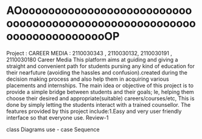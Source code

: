 # AOooooooooooooooooooooooooooooooooooooooooooooooooooooooooooooooooooooooOP
Project : CAREER MEDIA : 2110030343 , 2110030132, 2110030191 , 2110030180 Career Media This platform aims at guiding and giving a straight and convenient path for students pursing any kind of education for their nearfuture (avoiding the hassles and confusion).created during the decision making process and also help them in acquiring various placements and internships. The main idea or objective of this project is to provide a simple bridge between students and their goals; le, helping them choose their desired and appropriate(suitable) careers/courses/etc, This is done by simply letting the students interact with a trained counsellor. The features provided by this project include:1.Easy and very user friendly interface so that everyone use. Review-1

class Diagrams
use - case
Sequence
